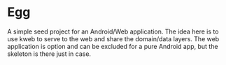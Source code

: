 # Egg
A simple seed project for an Android/Web application. The idea here is to use kweb to serve to the web and share the domain/data layers. The web application is option and can be excluded for a pure Android app, but the skeleton is there just in case.
